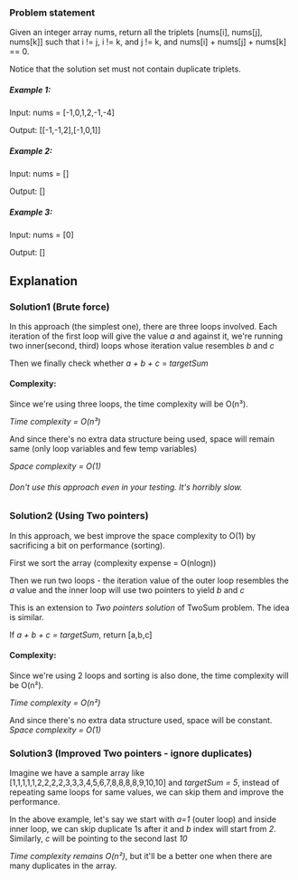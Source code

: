 ### Problem statement
Given an integer array nums, return all the triplets [nums[i], nums[j], nums[k]] such that i != j, i != k, and j != k, and nums[i] + nums[j] + nums[k] == 0.

Notice that the solution set must not contain duplicate triplets.

##### Example 1:

Input: nums = [-1,0,1,2,-1,-4]

Output: [[-1,-1,2],[-1,0,1]]
##### Example 2:

Input: nums = []

Output: []
##### Example 3:

Input: nums = [0]

Output: []

## Explanation

### Solution1 (Brute force)
In this approach (the simplest one), there are three loops involved. Each iteration of the first loop will give the value _a_ and against it, we're running two inner(second, third) loops whose iteration value resembles _b_ and _c_

Then we finally check whether _a + b + c_ = _targetSum_

#### Complexity:

Since we're using three loops, the time complexity will be O(n³).

_Time complexity = O(n³)_

And since there's no extra data structure being used, space will remain same (only loop variables and few temp variables)

_Space complexity = O(1)_

###### Don't use this approach even in your testing. It's horribly slow.

### Solution2 (Using Two pointers)
In this approach, we best improve the space complexity to O(1) by sacrificing a bit on performance (sorting).

First we sort the array (complexity expense = O(nlogn))

Then we run two loops - the iteration value of the outer loop resembles the _a_ value and the inner loop will use two pointers to yield _b_ and _c_

This is an extension to _Two pointers solution_ of TwoSum problem. The idea is similar.

If _a + b + c = targetSum_, return [a,b,c]

#### Complexity:
Since we're using 2 loops and sorting is also done, the time complexity will be O(n²).

_Time complexity = O(n²)_

And since there's no extra data structure used, space will be constant.
_Space complexity = O(1)_

### Solution3 (Improved Two pointers - ignore duplicates)

Imagine we have a sample array like [1,1,1,1,1,2,2,2,2,3,3,3,4,5,6,7,8,8,8,8,9,10,10] and _targetSum = 5_, instead of repeating same loops for same values, we can skip them and improve the performance.

In the above example, let's say we start with _a=1_ (outer loop) and inside inner loop, we can skip duplicate 1s after it and _b_ index will start from _2_.
Similarly, _c_ will be pointing to the second last _10_

_Time complexity remains O(n²)_, but it'll be a better one when there are many duplicates in the array.
